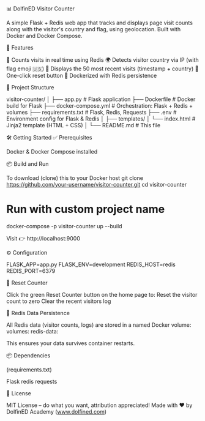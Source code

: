 📊 DolfinED Visitor Counter

A simple Flask + Redis web app that tracks and displays page visit counts along with the visitor's country and flag, using
geolocation. Built with Docker and Docker Compose.

🚀 Features

🔢 Counts visits in real time using Redis
🌍 Detects visitor country via IP (with flag emoji 🇺🇸)
📜 Displays the 50 most recent visits (timestamp + country)
🔁 One-click reset button
🐳 Dockerized with Redis persistence

🧱 Project Structure

visitor-counter/
│
├── app.py                  # Flask application
├── Dockerfile              # Docker build for Flask
├── docker-compose.yml      # Orchestration: Flask + Redis + volumes
├── requirements.txt        # Flask, Redis, Requests
├── .env                    # Environment config for Flask & Redis
│
├── templates/
│   └── index.html          # Jinja2 template (HTML + CSS)
│
└── README.md               # This file

🛠️ Getting Started
✅ Prerequisites

Docker & Docker Compose installed


📦 Build and Run

To download (clone) this to your Docker host
git clone https://github.com/your-username/visitor-counter.git
cd visitor-counter

# Run with custom project name
docker-compose -p visitor-counter up --build

Visit 👉 http://localhost:9000


⚙️ Configuration

FLASK_APP=app.py
FLASK_ENV=development
REDIS_HOST=redis
REDIS_PORT=6379


🔄 Reset Counter

Click the green Reset Counter button on the home page to:
Reset the visitor count to zero
Clear the recent visitors log

💾 Redis Data Persistence

All Redis data (visitor counts, logs) are stored in a named Docker volume:
volumes:
  redis-data:

This ensures your data survives container restarts.

📦 Dependencies

(requirements.txt)

Flask
redis
requests


📜 License

MIT License – do what you want, attribution appreciated!
Made with ❤️ by DolfinED Academy (www.dolfined.com)


